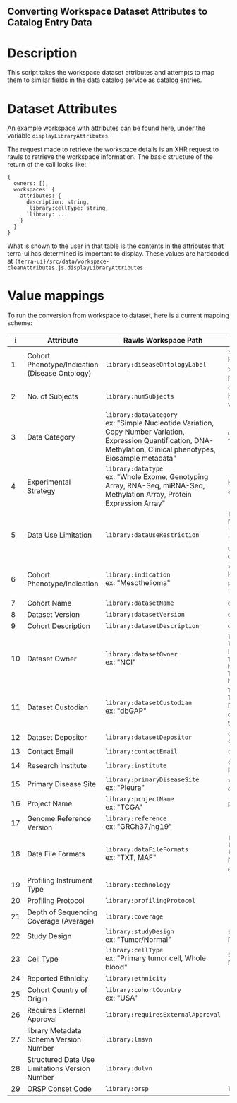 ## Converting Workspace Dataset Attributes to Catalog Entry Data

# Description
This script takes the workspace dataset attributes and attempts to map them to similar fields in the data catalog service as catalog entries.

# Dataset Attributes
An example workspace with attributes can be found [here](https://github.com/DataBiosphere/terra-ui/blob/dev/src/data/workspace-attributes.js#2), under the variable `displayLibraryAttributes`.

The request made to retrieve the workspace details is an XHR request to rawls to retrieve the workspace information. The basic structure of the return of the call looks like:

```
{
  owners: [],
  workspaces: {
    attributes: {
      description: string,
      `library:cellType: string,
      `library: ...
    }
  }
}
```

What is shown to the user in that table is the contents in the attributes that terra-ui has determined is important to display. These values are hardcoded at 
`{terra-ui}/src/data/workspace-cleanAttributes.js.displayLibraryAttributes`

# Value mappings
To run the conversion from workspace to dataset, here is a current mapping scheme:


| i | Attribute | Rawls Workspace Path | Data Catalog Entry Path |
| - | --------- | -------------------- | -------------------------- |
| 1 | Cohort Phenotype/Indication (Disease Ontology)  | `library:diseaseOntologyLabel` | `samples.disease.0`<br>kathy: lists predefined terms, but forces them to stick with a specific vocabulary. The other phenotype field is the diseases |
| 2 | No. of Subjects | `library:numSubjects` | `counts.donors`<br>Kathy: suggests leaving out this field because it is volatile and can easily become inaccurate |
| 3 | Data Category | `library:dataCategory`<br>ex: "Simple Nucleotide Variation, Copy Number Variation, Expression Quantification, DNA-Methylation, Clinical phenotypes, Biosample metadata" | `dct:dataCategory`*<br>This field does not currently exist |
| 4 | Experimental Strategy | `library:datatype`<br>ex: "Whole Exome, Genotyping Array, RNA-Seq, miRNA-Seq, Methylation Array, Protein Expression Array" | Kathy: Map this to data modality, talk to kathy about getting the mapping of terms |
| 5 | Data Use Limitation | `library:dataUseRestriction` | `TerraDCAT_ap:hasDataUsePermission.0`<br>Not a perfect mapping, we will need to normalize "General Research Use" to "TerraCore:GeneralResearchUse", preferably using the mapping found [here](https://github.com/DataBiosphere/terra-ui/blob/dev/src/pages/library/dataBrowser-utils.js#23) under `datasetReleasePolicies` |
| 6 | Cohort Phenotype/Indication | `library:indication`<br>ex: "Mesothelioma" | `samples.disease.0`<br>kathy: might not be useful, could consider pre-pending with source (ie: "TCGA" or "Anvil_phenotype") |
| 7 | Cohort Name | `library:datasetName` | `dct:title` |
| 8 | Dataset Version | `library:datasetVersion` | `dct:version` |
| 9 | Cohort Description | `library:datasetDescription` | `dct:description` |
| 10 | Dataset Owner | `library:datasetOwner`<br>ex: "NCI" | `TerraDCAT_ap:hasOwner`<br>`TerraDCAT_ap:hasDataCollection.0.dct:identifier`<br>If we have enough information, we can also build:<br> `TerraDCAT_AP:hasDataCollection.0.dct:publisher: National Cancer Institute`<br>`TerraDCAT_AP:hasDataCollection.0.dct:title: National Cancer Institute` |
| 11 | Dataset Custodian | `library:datasetCustodian`<br>ex: "dbGAP" | `TerraDCAT_ap:hasCustodian`<br>`TerraDCAT_ap:hasDataCollection.0.dct:identifier`<br>Note: This conflicts with "Dataset Owner", but I dont think we have another option for where to put this. |
| 12 | Dataset Depositor | `library:datasetDepositor` | `contributors.0.contactName`<br>`contributors.0.correspondingContributor = true` |
| 13 | Contact Email | `library:contactEmail` | `contributors.0.email` |
| 14 | Research Institute | `library:institute` | `contributors.0.institution`<br>`prov:wasAssociatedWith` |
| 15 | Primary Disease Site | `library:primaryDiseaseSite`<br>ex: "Pleura" | `samples.disease.0`?<br>ex: "Brain Cancer" |
| 16 | Project Name | `library:projectName`<br>ex: "TCGA" | `prov:wasGeneratedBy` |
| 17 | Genome Reference Version | `library:reference`<br>ex: "GRCh37/hg19" |  |
| 18 | Data File Formats | `library:dataFileFormats`<br>ex: "TXT, MAF" | `files.0.dcat:mediaType`<br>`files.0.count = 0`<br>`files.0.byteSize = 0`<br>Note: No way of knowing how many files match each file format |
| 19 | Profiling Instrument Type | `library:technology` |  |
| 20 | Profiling Protocol | `library:profilingProtocol` |  |
| 21 | Depth of Sequencing Coverage (Average) | `library:coverage` |  |
| 22 | Study Design | `library:studyDesign`<br>ex: "Tumor/Normal" | `samples.disease.0`<br>Note: concat value with "Primary Disease Site"? |
| 23 | Cell Type | `library:cellType`<br>ex: "Primary tumor cell, Whole blood" | `samples.disease.0`<br>Note: concat value with "Primary Disease Site"? |
| 24 | Reported Ethnicity | `library:ethnicity` |  |
| 25 | Cohort Country of Origin | `library:cohortCountry`<br>ex: "USA" |  |
| 26 | Requires External Approval | `library:requiresExternalApproval` |  |
| 27 | library Metadata Schema Version Number | `library:lmsvn` |  |
| 28 | Structured Data Use Limitations Version Number | `library:dulvn` |  |
| 29 | ORSP Conset Code | `library:orsp` | `TerraDCAT_ap:hasConsentGroup` |
